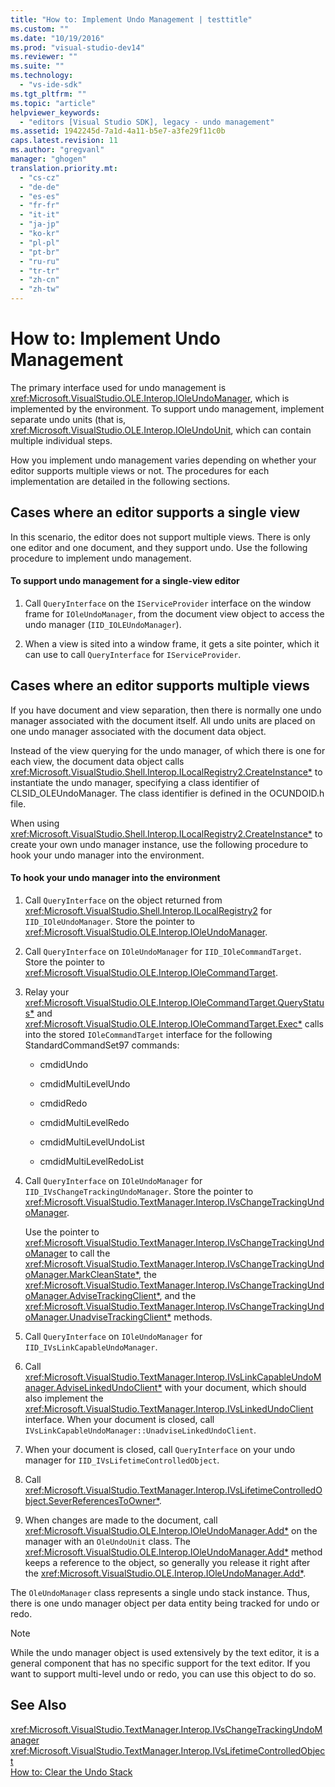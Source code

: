 ```yaml
---
title: "How to: Implement Undo Management | testtitle"
ms.custom: ""
ms.date: "10/19/2016"
ms.prod: "visual-studio-dev14"
ms.reviewer: ""
ms.suite: ""
ms.technology: 
  - "vs-ide-sdk"
ms.tgt_pltfrm: ""
ms.topic: "article"
helpviewer_keywords: 
  - "editors [Visual Studio SDK], legacy - undo management"
ms.assetid: 1942245d-7a1d-4a11-b5e7-a3fe29f11c0b
caps.latest.revision: 11
ms.author: "gregvanl"
manager: "ghogen"
translation.priority.mt: 
  - "cs-cz"
  - "de-de"
  - "es-es"
  - "fr-fr"
  - "it-it"
  - "ja-jp"
  - "ko-kr"
  - "pl-pl"
  - "pt-br"
  - "ru-ru"
  - "tr-tr"
  - "zh-cn"
  - "zh-tw"
---
```

# How to: Implement Undo Management
The primary interface used for undo management is <xref:Microsoft.VisualStudio.OLE.Interop.IOleUndoManager>, which is implemented by the environment. To support undo management, implement separate undo units (that is, <xref:Microsoft.VisualStudio.OLE.Interop.IOleUndoUnit>, which can contain multiple individual steps.  
  
 How you implement undo management varies depending on whether your editor supports multiple views or not. The procedures for each implementation are detailed in the following sections.  
  
## Cases where an editor supports a single view  
 In this scenario, the editor does not support multiple views. There is only one editor and one document, and they support undo. Use the following procedure to implement undo management.  
  
#### To support undo management for a single-view editor  
  
1.  Call `QueryInterface` on the `IServiceProvider` interface on the window frame for `IOleUndoManager`, from the document view object to access the undo manager (`IID_IOLEUndoManager`).  
  
2.  When a view is sited into a window frame, it gets a site pointer, which it can use to call `QueryInterface` for `IServiceProvider`.  
  
## Cases where an editor supports multiple views  
 If you have document and view separation, then there is normally one undo manager associated with the document itself. All undo units are placed on one undo manager associated with the document data object.  
  
 Instead of the view querying for the undo manager, of which there is one for each view, the document data object calls <xref:Microsoft.VisualStudio.Shell.Interop.ILocalRegistry2.CreateInstance*> to instantiate the undo manager, specifying a class identifier of CLSID_OLEUndoManager. The class identifier is defined in the OCUNDOID.h file.  
  
 When using <xref:Microsoft.VisualStudio.Shell.Interop.ILocalRegistry2.CreateInstance*> to create your own undo manager instance, use the following procedure to hook your undo manager into the environment.  
  
#### To hook your undo manager into the environment  
  
1.  Call `QueryInterface` on the object returned from <xref:Microsoft.VisualStudio.Shell.Interop.ILocalRegistry2> for `IID_IOleUndoManager`. Store the pointer to <xref:Microsoft.VisualStudio.OLE.Interop.IOleUndoManager>.  
  
2.  Call `QueryInterface` on `IOleUndoManager` for `IID_IOleCommandTarget`. Store the pointer to <xref:Microsoft.VisualStudio.OLE.Interop.IOleCommandTarget>.  
  
3.  Relay your <xref:Microsoft.VisualStudio.OLE.Interop.IOleCommandTarget.QueryStatus*> and <xref:Microsoft.VisualStudio.OLE.Interop.IOleCommandTarget.Exec*> calls into the stored `IOleCommandTarget` interface for the following StandardCommandSet97 commands:  
  
    -   cmdidUndo  
  
    -   cmdidMultiLevelUndo  
  
    -   cmdidRedo  
  
    -   cmdidMultiLevelRedo  
  
    -   cmdidMultiLevelUndoList  
  
    -   cmdidMultiLevelRedoList  
  
4.  Call `QueryInterface` on `IOleUndoManager` for `IID_IVsChangeTrackingUndoManager`. Store the pointer to <xref:Microsoft.VisualStudio.TextManager.Interop.IVsChangeTrackingUndoManager>.  
  
     Use the pointer to <xref:Microsoft.VisualStudio.TextManager.Interop.IVsChangeTrackingUndoManager> to call the <xref:Microsoft.VisualStudio.TextManager.Interop.IVsChangeTrackingUndoManager.MarkCleanState*>, the <xref:Microsoft.VisualStudio.TextManager.Interop.IVsChangeTrackingUndoManager.AdviseTrackingClient*>, and the <xref:Microsoft.VisualStudio.TextManager.Interop.IVsChangeTrackingUndoManager.UnadviseTrackingClient*> methods.  
  
5.  Call `QueryInterface` on `IOleUndoManager` for `IID_IVsLinkCapableUndoManager`.  
  
6.  Call <xref:Microsoft.VisualStudio.TextManager.Interop.IVsLinkCapableUndoManager.AdviseLinkedUndoClient*> with your document, which should also implement the <xref:Microsoft.VisualStudio.TextManager.Interop.IVsLinkedUndoClient> interface. When your document is closed, call `IVsLinkCapableUndoManager::UnadviseLinkedUndoClient`.  
  
7.  When your document is closed, call `QueryInterface` on your undo manager for `IID_IVsLifetimeControlledObject`.  
  
8.  Call <xref:Microsoft.VisualStudio.TextManager.Interop.IVsLifetimeControlledObject.SeverReferencesToOwner*>.  
  
9. When changes are made to the document, call <xref:Microsoft.VisualStudio.OLE.Interop.IOleUndoManager.Add*> on the manager with an `OleUndoUnit` class. The <xref:Microsoft.VisualStudio.OLE.Interop.IOleUndoManager.Add*> method keeps a reference to the object, so generally you release it right after the <xref:Microsoft.VisualStudio.OLE.Interop.IOleUndoManager.Add*>.  
  
 The `OleUndoManager` class represents a single undo stack instance. Thus, there is one undo manager object per data entity being tracked for undo or redo.  
  
> [!NOTE]
>  While the undo manager object is used extensively by the text editor, it is a general component that has no specific support for the text editor. If you want to support multi-level undo or redo, you can use this object to do so.  
  
## See Also  
 <xref:Microsoft.VisualStudio.TextManager.Interop.IVsChangeTrackingUndoManager>   
 <xref:Microsoft.VisualStudio.TextManager.Interop.IVsLifetimeControlledObject>   
 [How to: Clear the Undo Stack](../extensibility/how-to--clear-the-undo-stack.md)